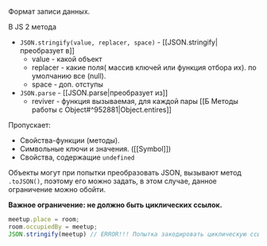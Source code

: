 Формат записи данных.


В JS 2 метода 

- `JSON.stringify(value, replacer, space)` - [[JSON.stringify|преобразует в]]
	- value - какой объект
	- replacer - какие поля( массив ключей или функция отбора их). по умолчанию все (null).
	- space - доп. отступы
- `JSON.parse` - [[JSON.parse|преобразует из]]
	- reviver - функция вызываемая, для каждой пары [[Б Методы работы с Object#^952881|Object.entires]]


Пропускает:

- Свойства-функции (методы).
- Символьные ключи и значения. ([[Symbol]])
- Свойства, содержащие `undefined`


Объекты могут при попытки преобразовать JSON, вызывают метод `.toJSON()`, поэтому его можно задать, в этом случае, данное ограничение можно обойти.

**Важное ограничение: не должно быть циклических ссылок.**


```js
meetup.place = room;      
room.occupiedBy = meetup;
JSON.stringify(meetup) // ERROR!!! Попытка закодировать циклическую ссылку
```

